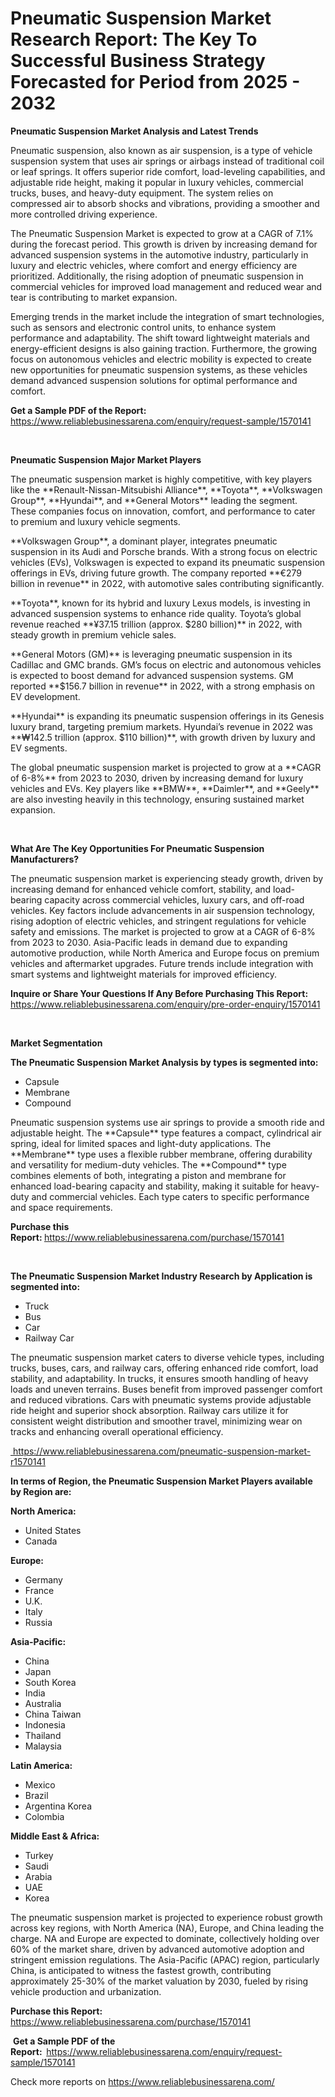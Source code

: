 <p><h1>Pneumatic Suspension Market Research Report: The Key To Successful Business Strategy Forecasted for Period from 2025 - 2032</h1></p><p><strong>Pneumatic Suspension Market Analysis and Latest Trends</strong></p>
<p><p>Pneumatic suspension, also known as air suspension, is a type of vehicle suspension system that uses air springs or airbags instead of traditional coil or leaf springs. It offers superior ride comfort, load-leveling capabilities, and adjustable ride height, making it popular in luxury vehicles, commercial trucks, buses, and heavy-duty equipment. The system relies on compressed air to absorb shocks and vibrations, providing a smoother and more controlled driving experience.</p><p>The Pneumatic Suspension Market is expected to grow at a CAGR of 7.1% during the forecast period. This growth is driven by increasing demand for advanced suspension systems in the automotive industry, particularly in luxury and electric vehicles, where comfort and energy efficiency are prioritized. Additionally, the rising adoption of pneumatic suspension in commercial vehicles for improved load management and reduced wear and tear is contributing to market expansion.</p><p>Emerging trends in the market include the integration of smart technologies, such as sensors and electronic control units, to enhance system performance and adaptability. The shift toward lightweight materials and energy-efficient designs is also gaining traction. Furthermore, the growing focus on autonomous vehicles and electric mobility is expected to create new opportunities for pneumatic suspension systems, as these vehicles demand advanced suspension solutions for optimal performance and comfort.</p></p>
<p><strong>Get a Sample PDF of the Report:&nbsp;</strong> <a href="https://www.reliablebusinessarena.com/enquiry/request-sample/1570141?utm_campaign=1892&utm_medium=2&utm_source=Github&utm_content=ia&utm_term=22012025&utm_id=pneumatic-suspension">https://www.reliablebusinessarena.com/enquiry/request-sample/1570141</a></p>
<p>&nbsp;</p>
<p><strong>Pneumatic Suspension Major Market Players</strong></p>
<p><p>The pneumatic suspension market is highly competitive, with key players like the **Renault-Nissan-Mitsubishi Alliance**, **Toyota**, **Volkswagen Group**, **Hyundai**, and **General Motors** leading the segment. These companies focus on innovation, comfort, and performance to cater to premium and luxury vehicle segments.</p><p>**Volkswagen Group**, a dominant player, integrates pneumatic suspension in its Audi and Porsche brands. With a strong focus on electric vehicles (EVs), Volkswagen is expected to expand its pneumatic suspension offerings in EVs, driving future growth. The company reported **€279 billion in revenue** in 2022, with automotive sales contributing significantly.</p><p>**Toyota**, known for its hybrid and luxury Lexus models, is investing in advanced suspension systems to enhance ride quality. Toyota’s global revenue reached **¥37.15 trillion (approx. $280 billion)** in 2022, with steady growth in premium vehicle sales.</p><p>**General Motors (GM)** is leveraging pneumatic suspension in its Cadillac and GMC brands. GM’s focus on electric and autonomous vehicles is expected to boost demand for advanced suspension systems. GM reported **$156.7 billion in revenue** in 2022, with a strong emphasis on EV development.</p><p>**Hyundai** is expanding its pneumatic suspension offerings in its Genesis luxury brand, targeting premium markets. Hyundai’s revenue in 2022 was **₩142.5 trillion (approx. $110 billion)**, with growth driven by luxury and EV segments.</p><p>The global pneumatic suspension market is projected to grow at a **CAGR of 6-8%** from 2023 to 2030, driven by increasing demand for luxury vehicles and EVs. Key players like **BMW**, **Daimler**, and **Geely** are also investing heavily in this technology, ensuring sustained market expansion.</p></p>
<p>&nbsp;</p>
<p><strong>What Are The Key Opportunities For Pneumatic Suspension Manufacturers?</strong></p>
<p><p>The pneumatic suspension market is experiencing steady growth, driven by increasing demand for enhanced vehicle comfort, stability, and load-bearing capacity across commercial vehicles, luxury cars, and off-road vehicles. Key factors include advancements in air suspension technology, rising adoption of electric vehicles, and stringent regulations for vehicle safety and emissions. The market is projected to grow at a CAGR of 6-8% from 2023 to 2030. Asia-Pacific leads in demand due to expanding automotive production, while North America and Europe focus on premium vehicles and aftermarket upgrades. Future trends include integration with smart systems and lightweight materials for improved efficiency.</p></p>
<p><strong>Inquire or Share Your Questions If Any Before Purchasing This Report:</strong> <a href="https://www.reliablebusinessarena.com/enquiry/pre-order-enquiry/1570141?utm_campaign=1892&utm_medium=2&utm_source=Github&utm_content=ia&utm_term=22012025&utm_id=pneumatic-suspension">https://www.reliablebusinessarena.com/enquiry/pre-order-enquiry/1570141</a></p>
<p>&nbsp;</p>
<p><strong>Market Segmentation</strong></p>
<p><strong>The Pneumatic Suspension Market Analysis by types is segmented into:</strong></p>
<p><ul><li>Capsule</li><li>Membrane</li><li>Compound</li></ul></p>
<p><p>Pneumatic suspension systems use air springs to provide a smooth ride and adjustable height. The **Capsule** type features a compact, cylindrical air spring, ideal for limited spaces and light-duty applications. The **Membrane** type uses a flexible rubber membrane, offering durability and versatility for medium-duty vehicles. The **Compound** type combines elements of both, integrating a piston and membrane for enhanced load-bearing capacity and stability, making it suitable for heavy-duty and commercial vehicles. Each type caters to specific performance and space requirements.</p></p>
<p><strong>Purchase this Report:&nbsp;</strong><a href="https://www.reliablebusinessarena.com/purchase/1570141?utm_campaign=1892&utm_medium=2&utm_source=Github&utm_content=ia&utm_term=22012025&utm_id=pneumatic-suspension">https://www.reliablebusinessarena.com/purchase/1570141</a></p>
<p>&nbsp;</p>
<p><strong>The Pneumatic Suspension Market Industry Research by Application is segmented into:</strong></p>
<p><ul><li>Truck</li><li>Bus</li><li>Car</li><li>Railway Car</li></ul></p>
<p><p>The pneumatic suspension market caters to diverse vehicle types, including trucks, buses, cars, and railway cars, offering enhanced ride comfort, load stability, and adaptability. In trucks, it ensures smooth handling of heavy loads and uneven terrains. Buses benefit from improved passenger comfort and reduced vibrations. Cars with pneumatic systems provide adjustable ride height and superior shock absorption. Railway cars utilize it for consistent weight distribution and smoother travel, minimizing wear on tracks and enhancing overall operational efficiency.</p></p>
<p><a href="https://www.reliablebusinessarena.com/pneumatic-suspension-market-r1570141?utm_campaign=1892&utm_medium=2&utm_source=Github&utm_content=ia&utm_term=22012025&utm_id=pneumatic-suspension">&nbsp;https://www.reliablebusinessarena.com/pneumatic-suspension-market-r1570141</a></p>
<p><strong>In terms of Region, the Pneumatic Suspension Market Players available by Region are:</strong></p>
<p>
    <p> <strong> North America: </strong>
        <ul>
            <li>United States</li>
            <li>Canada</li>
        </ul>
        </p> 
    <p> <strong> Europe: </strong>
        <ul>
            <li>Germany</li>
            <li>France</li>
            <li>U.K.</li>
            <li>Italy</li>
            <li>Russia</li>
        </ul>
        </p> 
    <p> <strong> Asia-Pacific: </strong>
        <ul>
            <li>China</li>
            <li>Japan</li>
            <li>South Korea</li>
            <li>India</li>
            <li>Australia</li>
            <li>China Taiwan</li>
            <li>Indonesia</li>
            <li>Thailand</li>
            <li>Malaysia</li>
        </ul>
        </p> 
    <p> <strong> Latin America: </strong>
        <ul>
            <li>Mexico</li>
            <li>Brazil</li>
            <li>Argentina Korea</li>
            <li>Colombia</li>
        </ul>
        </p> 
    <p> <strong> Middle East & Africa: </strong>
        <ul>
            <li>Turkey</li>
            <li>Saudi</li>
            <li>Arabia</li>
            <li>UAE</li>
            <li>Korea</li>
        </ul>
    </p>
    </p>
<p><p>The pneumatic suspension market is projected to experience robust growth across key regions, with North America (NA), Europe, and China leading the charge. NA and Europe are expected to dominate, collectively holding over 60% of the market share, driven by advanced automotive adoption and stringent emission regulations. The Asia-Pacific (APAC) region, particularly China, is anticipated to witness the fastest growth, contributing approximately 25-30% of the market valuation by 2030, fueled by rising vehicle production and urbanization.</p></p>
<p><strong>Purchase this Report: </strong><a href="https://www.reliablebusinessarena.com/purchase/1570141?utm_campaign=1892&utm_medium=2&utm_source=Github&utm_content=ia&utm_term=22012025&utm_id=pneumatic-suspension">https://www.reliablebusinessarena.com/purchase/1570141</a></p>
<p>&nbsp;<strong>Get a Sample PDF of the Report:&nbsp;&nbsp;</strong><a href="https://www.reliablebusinessarena.com/enquiry/request-sample/1570141?utm_campaign=1892&utm_medium=2&utm_source=Github&utm_content=ia&utm_term=22012025&utm_id=pneumatic-suspension">https://www.reliablebusinessarena.com/enquiry/request-sample/1570141</a></p>
<p><strong></strong></p>
<p>Check more reports on <a href="https://www.reliablebusinessarena.com/?utm_campaign=1892&utm_medium=2&utm_source=Github&utm_content=ia&utm_term=22012025&utm_id=pneumatic-suspension">https://www.reliablebusinessarena.com/</a></p>
